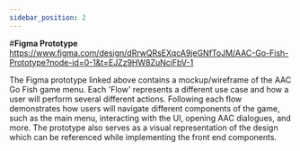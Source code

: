 ```yaml
---
sidebar_position: 2
---
```


#**Figma Prototype**
https://www.figma.com/design/dRrwQRsEXqcA9jeGNfToJM/AAC-Go-Fish-Prototype?node-id=0-1&t=EJZz9HW8ZuNciFbV-1

The Figma prototype linked above contains a mockup/wireframe of the AAC Go Fish game menu. Each 'Flow' represents a different use case and how a user will perform several different actions. Following each flow 
demonstrates how users will navigate different components of the game, such as the main menu, interacting with the UI, opening AAC dialogues, and more. The prototype also serves as a visual representation of the design
which can be referenced while implementing the front end components.
